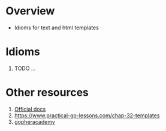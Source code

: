 # Overview
- Idioms for text and html templates


# Idioms
1. TODO ...


# Other resources
1. [Official docs](https://pkg.go.dev/text/template)
1. https://www.practical-go-lessons.com/chap-32-templates
1. [gopheracademy](https://blog.gopheracademy.com/advent-2017/using-go-templates/)
